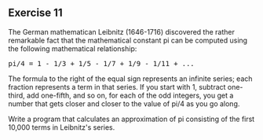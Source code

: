 Exercise 11
----------- 

The German mathematican Leibnitz (1646-1716) discovered the rather remarkable fact that the mathematical constant pi can be computed using the following mathematical relationship:

<pre>
pi/4 = 1 - 1/3 + 1/5 - 1/7 + 1/9 - 1/11 + ...
</pre>

The formula to the right of the equal sign represents an infinite series; each fraction represents a term in that series. If you start with 1, subtract one-third, add one-fifth, and so on, for each of the odd integers, you get a number that gets closer and closer to the value of pi/4 as you go along.

Write a program that calculates an approximation of pi consisting of the first 10,000 terms in Leibnitz's series.